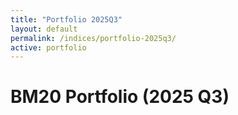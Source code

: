 ```yaml
---
title: "Portfolio 2025Q3"
layout: default
permalink: /indices/portfolio-2025q3/
active: portfolio
---
```


# BM20 Portfolio (2025 Q3)

<div id="bm20-weights-pie" style="height:420px; max-width:1000px; margin:16px 0;"></div>
<div id="bm20-weights-meta" style="font:12px/1.6 system-ui,-apple-system,Segoe UI,Roboto,sans-serif;color:#666;"></div>

<script src="https://cdn.jsdelivr.net/npm/echarts@5"></script>
<script>
// ✅ 구글 시트 CSV (공개 퍼블리시 상태여야 합니다)
const CSV_WEIGHTS = "https://docs.google.com/spreadsheets/d/e/2PACX-1vTndyrPd3WWwFtfzv2CZxJeDcH-l8ibQIdO5ouYS4HsaGpbeXQQbs6WEr9qPqqZbRoT6cObdFxJpief/pub?gid=1533548287&single=true&output=csv";

// 1) CSV fetch (캐시 무효화)
async function fetchCsv(url){
  const u = url + (url.includes("?") ? "&" : "?") + "v=" + Date.now();
  const res = await fetch(u, { cache: "no-store" });
  if(!res.ok) throw new Error("CSV fetch failed: " + res.status);
  return res.text();
}

// 2) CSV 파싱: 컬럼 예시 → name,symbol,weight (weight는 % 또는 0~1)
function parsePortfolioCsv(text){
  const lines = text.trim().split(/\r?\n/);
  // 간단 CSV 파서: 따옴표 포함 셀 분리 지원
  const splitCsv = (row) => {
    const out = []; let cur = ""; let q = false;
    for (let i=0;i<row.length;i++){
      const ch = row[i], nx = row[i+1];
      if (ch === '"'){ q = !q; continue; }
      if (ch === ',' && !q){ out.push(cur); cur = ""; continue; }
      cur += ch;
    }
    out.push(cur);
    return out.map(s=>s.trim());
  };

  const header = splitCsv(lines.shift()).map(h=>h.toLowerCase());
  const iName   = header.indexOf("name");
  const iSymbol = header.indexOf("symbol");
  const iWeight = header.indexOf("weight");

  const rows = [];
  for(const raw of lines){
    if(!raw.trim()) continue;
    const c = splitCsv(raw);
    const name   = (c[iName]   ?? "").replace(/"/g,"").trim();
    const symbol = (c[iSymbol] ?? "").replace(/"/g,"").trim().toUpperCase();
    let w = (c[iWeight] ?? "0").replace(/[%"]/g,"").trim();
    let weight = parseFloat(w);
    if (!Number.isFinite(weight)) continue;
    if (weight > 1.0001) weight = weight/100; // 37.5 → 0.375
    rows.push({ name: name || symbol, symbol, weight });
  }
  // 정규화 (총합=1)
  const sum = rows.reduce((a,b)=>a+b.weight,0) || 1;
  rows.forEach(r => r.weight = r.weight / sum);
  // 내림차순 정렬
  return rows.sort((a,b)=>b.weight - a.weight);
}

// 3) 파이차트 렌더
function renderPie(rows){
  const el = document.getElementById("bm20-weights-pie");
  const chart = echarts.init(el);

  // 상위 10 + Others 로 요약
  const data = rows.map(r => ({ name: r.symbol || r.name, value: +(r.weight*100).toFixed(4) }));
  const topN = data.slice(0,10);
  const rest = data.slice(10).reduce((a,b)=>a+b.value,0);
  if (rest > 0) topN.push({ name: "Others", value: +rest.toFixed(4) });

  chart.setOption({
    tooltip: { trigger: "item", formatter: p => `${p.name}: ${p.value.toFixed(2)}%` },
    legend:  { type: "scroll", orient: "vertical", right: 0, top: "middle" },
    series: [{
      name: "BM20 Weights",
      type: "pie",
      radius: ["40%","70%"],
      center: ["38%","50%"],
      avoidLabelOverlap: true,
      label: { formatter: "{b}\n{d}%" },
      data: topN
    }]
  });

  const meta = document.getElementById("bm20-weights-meta");
  meta.textContent = `총 ${data.length}개 구성 · 상위 10 + Others 표시 · 합계 100% 기준`;
  addEventListener("resize", ()=>chart.resize());
}

// 실행
fetchCsv(CSV_URL)
  .then(parsePortfolioCsv)
  .then(renderPie)
  .catch(err => {
    console.error(err);
    document.getElementById("bm20-weights-meta").textContent = "파이차트 로드 실패: " + err.message;
  });
</script>

<script>
const SNAP_URL = location.origin + "/bm20_lastest.json";   // 루트 SOT
const CSV_URL  = location.origin + "/bm20_vs_bench.csv";   // 루트 CSV (스샷 파일)

async function getJSON(u){
  const r = await fetch(u + "?v=" + Date.now(), {cache:"no-store"});
  if(!r.ok) throw new Error("HTTP " + r.status);
  return r.json();
}
async function getCSV(u){
  const r = await fetch(u + "?v=" + Date.now(), {cache:"no-store"});
  if(!r.ok) throw new Error("HTTP " + r.status);
  const text = await r.text();
  // 아주 단순 CSV 파서(쉼표 기준)
  const [header, ...rows] = text.trim().split(/\r?\n/).map(l=>l.split(","));
  const idx = (name)=> header.indexOf(name);
  return rows.map(c => ({
    date: c[idx("date")],
    bm20: parseFloat(c[idx("BM20_rel")]),
    btc:  parseFloat(c[idx("BTC_rel")]),
    eth:  parseFloat(c[idx("ETH_rel")]),
    over_btc: parseFloat(c[idx("BM20_over_BTC")]),
    over_eth: parseFloat(c[idx("BM20_over_ETH")]),
  }));
}

// ---- 렌더러(컨테이너 ID는 페이지에 맞춰 바꿔도 됨)
async function render() {
  // 1) 스냅샷 → 바 차트/Best-Worst
  try {
    const snap = await getJSON(SNAP_URL);
    const asof = snap.asof || snap.date || "";
    const barArr = (snap.bar || snap.components || []).map(o=>({
      symbol: o.symbol || o.ticker || o.name || "?",
      v: Number(o.pct_1d ?? o.change_1d ?? o.pct ?? 0)
    }));
    const barEl = echarts.init(document.getElementById("bm20-bar"));
    barEl.setOption({
      tooltip:{trigger:"axis",axisPointer:{type:"shadow"},valueFormatter:v=> (v>0?"+":"")+Number(v).toFixed(2)+"%"},
      grid:{left:48,right:24,top:24,bottom:36},
      xAxis:{type:"category",data:barArr.map(x=>x.symbol)},
      yAxis:{type:"value"},
      series:[{type:"bar",data:barArr.map(x=>x.v),barMaxWidth:22}]
    });
    document.getElementById("bm20-asof")?.replaceChildren(document.createTextNode("기준: " + asof));

    // Best/Worst 테이블 있으면 채우기
    const tbody = document.querySelector("#bm20-bw tbody");
    if (tbody){
      let top3 = snap.top3 || snap.best3 || [];
      let bottom3 = snap.bottom3 || snap.worst3 || [];
      if ((!top3.length || !bottom3.length) && barArr.length){
        const s=[...barArr].sort((a,b)=>b.v-a.v);
        top3 = s.slice(0,3).map(x=>({symbol:x.symbol,pct_1d:x.v}));
        bottom3 = s.slice(-3).reverse().map(x=>({symbol:x.symbol,pct_1d:x.v}));
      }
      tbody.innerHTML = "";
      [...top3.map(x=>({...x,_:"best"})), ...bottom3.map(x=>({...x,_:"worst"}))].forEach(o=>{
        const v = Number(o.pct_1d||o.pct||0);
        const tr = document.createElement("tr");
        tr.innerHTML = `<td>${o.symbol||o.name||"-"}</td>
                        <td style="color:${v>=0?"#059669":"#dc2626"}">${(v>0?"+":"")+v.toFixed(2)}%</td>
                        <td>${o.note||""}</td>`;
        tbody.appendChild(tr);
      });
    }
  } catch(e) {
    console.warn("snapshot fail", e);
  }

  // 2) CSV 히스토리 → 라인 차트(BM20/BTC/ETH 상대지수)
  try {
    const rows = await getCSV(CSV_URL);
    const dates = rows.map(r=>r.date);
    const bm20 = rows.map(r=>r.bm20);
    const btc  = rows.map(r=>r.btc);
    const eth  = rows.map(r=>r.eth);

    const lineEl = echarts.init(document.getElementById("bm20-trend"));
    lineEl.setOption({
      tooltip:{trigger:"axis"},
      legend:{data:["BM20","BTC","ETH"]},
      grid:{left:48,right:24,top:36,bottom:36},
      xAxis:{type:"category",data:dates},
      yAxis:{type:"value"},
      series:[
        {name:"BM20",type:"line",data:bm20,smooth:true},
        {name:"BTC", type:"line",data:btc, smooth:true},
        {name:"ETH", type:"line",data:eth, smooth:true},
      ]
    });
  } catch(e) {
    console.warn("csv fail", e);
  }
  window.addEventListener("resize", ()=> {
    echarts.getInstanceByDom(document.getElementById("bm20-bar"))?.resize();
    echarts.getInstanceByDom(document.getElementById("bm20-trend"))?.resize();
  }, {passive:true});
}

render();
</script>


